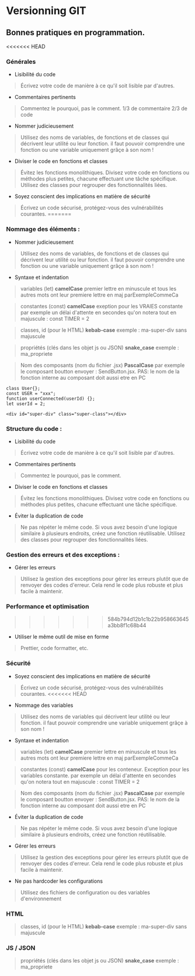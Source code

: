 [//]: <> (https://stackedit.io/app#)
# Versionning GIT


## Bonnes pratiques en programmation.

<<<<<<< HEAD
### Générales
- Lisibilité du code
> Écrivez votre code de manière à ce qu'il soit lisible par d'autres.
- Commentaires pertinents
> Commentez le pourquoi, pas le comment. 1/3 de commentaire 2/3 de code
- Nommer judicieusement
> Utilisez des noms de variables, de fonctions et de classes qui décrivent leur utilité ou leur fonction. il faut pouvoir comprendre une fonction ou une variable uniquement grâçe à son nom !
- Diviser le code en fonctions et classes 
>Évitez les fonctions monolithiques. Divisez votre code en fonctions ou méthodes plus petites, chacune effectuant une tâche spécifique. Utilisez des classes pour regrouper des fonctionnalités liées.
- Soyez conscient des implications en matière de sécurité 
> Écrivez un code sécurisé, protégez-vous des vulnérabilités courantes.
=======
### Nommage des éléments :
- Nommer judicieusement
> Utilisez des noms de variables, de fonctions et de classes qui décrivent leur utilité ou leur fonction. il faut pouvoir comprendre une fonction ou une variable uniquement grâçe à son nom !

- Syntaxe et indentation
>variables (let)	**camelCase** 	premier lettre en minuscule et tous les autres mots ont leur premiere lettre en maj parExempleCommeCa

>constantes (const)	**camelCase** 	exeption pour les VRAIES constante par exemple un délai d'attente en secondes qu'on notera tout en majuscule : const TIMER = 2

>classes, id (pour le HTML)	**kebab-case**	exemple : ma-super-div sans majuscule

>propriétés (clés dans les objet js ou JSON)	**snake_case**	exemple : ma_propriete

>Nom des composants (nom du fichier .jsx)	**PascalCase**	par exemple le composant boutton envoyer : SendButton.jsx.     PAS: le nom de la fonction interne au composant doit aussi etre en PC

```
class User{};
const USER = "xxx";
function userConnected(userId) {};
let userId = 2;

<div id="super-div" class="super-class"></div>
```

### Structure du code :
- Lisibilité du code
> Écrivez votre code de manière à ce qu'il soit lisible par d'autres.
- Commentaires pertinents
> Commentez le pourquoi, pas le comment.
- Diviser le code en fonctions et classes 
>Évitez les fonctions monolithiques. Divisez votre code en fonctions ou méthodes plus petites, chacune effectuant une tâche spécifique. 
- Éviter la duplication de code
> Ne pas répéter le même code. Si vous avez besoin d'une logique similaire à plusieurs endroits, créez une fonction réutilisable.
Utilisez des classes pour regrouper des fonctionnalités liées.
### Gestion des erreurs et des exceptions :

- Gérer les erreurs
> Utilisez la gestion des exceptions pour gérer les erreurs plutôt que de renvoyer des codes d'erreur. Cela rend le code plus robuste et plus facile à maintenir.
### Performance et optimisation
>>>>>>> 584b794d12b1c1b22b958663645a3bb8f1c68b44
- Utiliser le même outil de mise en forme
> Prettier, code formatter, etc.
### Sécurité
- Soyez conscient des implications en matière de sécurité
> Écrivez un code sécurisé, protégez-vous des vulnérabilités courantes.
<<<<<<< HEAD
- Nommage des variables
> Utilisez des noms de variables qui décrivent leur utilité ou leur fonction. il faut pouvoir comprendre une variable uniquement grâçe à son nom !
- Syntaxe et indentation
>variables (let)	**camelCase** 	premier lettre en minuscule et tous les autres mots ont leur premiere lettre en maj parExempleCommeCa

>constantes (const)	**camelCase** 	pour les conteneur. Exception pour les variables constante. par exemple un délai d'attente en secondes qu'on notera tout en majuscule : const TIMER = 2

>Nom des composants (nom du fichier .jsx)	**PascalCase**	par exemple le composant boutton envoyer : SendButton.jsx.     PAS: le nom de la fonction interne au composant doit aussi etre en PC
- Éviter la duplication de code
> Ne pas répéter le même code. Si vous avez besoin d'une logique similaire à plusieurs endroits, créez une fonction réutilisable.
- Gérer les erreurs
> Utilisez la gestion des exceptions pour gérer les erreurs plutôt que de renvoyer des codes d'erreur. Cela rend le code plus robuste et plus facile à maintenir.
- Ne pas hardcoder les configurations
> Utilisez des fichiers de configuration ou des variables d'environnement



### HTML

>classes, id (pour le HTML)    **kebab-case**    exemple : ma-super-div sans majuscule

### JS / JSON

>propriétés (clés dans les objet js ou JSON)    **snake_case**    exemple : ma_propriete


